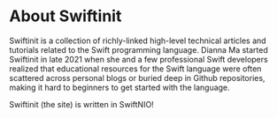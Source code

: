 # About Swiftinit

Swiftinit is a collection of richly-linked high-level technical articles and tutorials related to the Swift programming language. Dianna Ma started Swiftinit in late 2021 when she and a few professional Swift developers realized that educational resources for the Swift language were often scattered across personal blogs or buried deep in Github repositories, making it hard to beginners to get started with the language.

Swiftinit (the site) is written in SwiftNIO!
